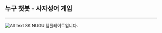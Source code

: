 ## 누구 챗봇 - 사자성어 게임

***
![Alt text](https://postfiles.pstatic.net/MjAxOTA5MDNfMTY4/MDAxNTY3NTIxNTMzMTg2.HuOcoxZIPBhvIImRm4-zvVU3Yah25gbfoRp7WbrvrMgg.US_t09vfhFWAIB_2cOW4XAJVQaB0dbA3HkD0Mb-UbMEg.JPEG.sjszzang0929/output_939541074.jpg?type=w966)
SK NUGU 템플레이트입니다.
